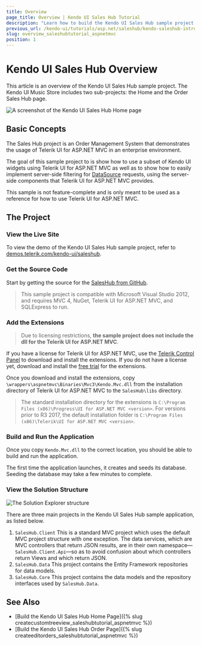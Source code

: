 ```yaml
---
title: Overview
page_title: Overview | Kendo UI Sales Hub Tutorial
description: "Learn how to build the Kendo UI Sales Hub sample project by using Telerik UI for ASP.NET MVC."
previous_url: /kendo-ui/tutorials/asp.net/saleshub/kendo-saleshub-intro
slug: overview_saleshubtutorial_aspnetmvc
position: 1
---
```


# Kendo UI Sales Hub Overview

This article is an overview of the Kendo UI Sales Hub sample project. The Kendo UI Music Store includes two sub-projects: the Home and the Order Sales Hub page.

![A screenshot of the Kendo UI Sales Hub Home page](images/kendo-saleshub-intro-home-screenshot.png)

## Basic Concepts

The Sales Hub project is an Order Management System that demonstrates the usage of Telerik UI for ASP.NET MVC in an enterprise environment.

The goal of this sample project to is show how to use a subset of Kendo UI widgets using Telerik UI for ASP.NET MVC as well as to show how to easily implement server-side filtering for [DataSource](http://docs.telerik.com/kendo-ui/api/javascript/data/datasource) requests, using the server-side components that Telerik UI for ASP.NET MVC provides.

This sample is not feature-complete and is only meant to be used as a reference for how to use Telerik UI for ASP.NET MVC.

## The Project

### View the Live Site

To view the demo of the Kendo UI Sales Hub sample project, refer to [demos.telerik.com/kendo-ui/saleshub](http://demos.telerik.com/kendo-ui/saleshub).

### Get the Source Code

Start by getting the source for the [SalesHub from GitHub](https://github.com/telerik/ui-for-aspnet-mvc-examples/tree/master/saleshub).

> This sample project is compatible with Microsoft Visual Studio 2012, and requires MVC 4, NuGet, Telerik UI for ASP.NET MVC, and SQLExpress to run.

### Add the Extensions

> Due to licensing restrictions, **the sample project does not include the dll for the Telerik UI for ASP.NET MVC**.

If you have a license for Telerik UI for ASP.NET MVC, use the [Telerik Control Panel](http://www.telerik.com/download-trial-file.aspx?pid=972) to download and install the extensions. If you do not have a license yet, download and install the [free trial](http://www.telerik.com/download/kendo-ui-complete) for the extensions.

Once you download and install the extensions, copy `\wrappers\aspnetmvc\Binaries\Mvc3\Kendo.Mvc.dll` from the installation directory of Telerik UI for ASP.NET MVC to the `SalesHub\libs` directory.

> The standard installation directory for the extensions is `C:\Program Files (x86)\Progress\UI for ASP.NET MVC <version>`.
> For versions prior to R3 2017, the default installation folder is `C:\Program Files (x86)\Telerik\UI for ASP.NET MVC <version>`.

### Build and Run the Application

Once you copy `Kendo.Mvc.dll` to the correct location, you should be able to build and run the application.

The first time the application launches, it creates and seeds its database. Seeding the database may take a few minutes to complete.

### View the Solution Structure

![The Solution Explorer structure](images/kendo-saleshub-intro-project-structure-screenshot.png)

There are three main projects in the Kendo UI Sales Hub sample application, as listed below.

1. `SalesHub.Client` This is a standard MVC project which uses the default MVC project structure with one exception. The data services, which are MVC controllers that return JSON results, are in their own namespace&mdash;`SalesHub.Client.Api`&mdash;so as to avoid confusion about which controllers return Views and which return JSON.
2. `SalesHub.Data` This project contains the Entity Framework repositories for data models.
3. `SalesHub.Core` This project contains the data models and the repository interfaces used by `SalesHub.Data`.

## See Also

* [Build the Kendo UI Sales Hub Home Page]({% slug createcustomtreeview_saleshubtutorial_aspnetmvc %})
* [Build the Kendo UI Sales Hub Order Page]({% slug createeditorders_saleshubtutorial_aspnetmvc %})
